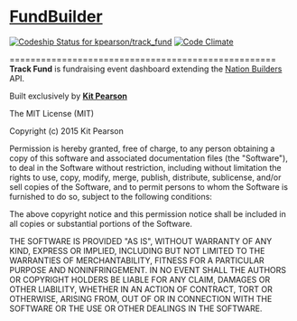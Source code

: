 # [FundBuilder](https://trackfund.herokuapp.com/)

[![Codeship Status for kpearson/track_fund](https://codeship.com/projects/c7336c10-cc00-0132-2099-5ae9633e9031/status?branch=master)](https://codeship.com/projects/75898)
[![Code Climate](https://codeclimate.com/github/kpearson/track_fund/badges/gpa.svg)](https://codeclimate.com/github/kpearson/track_fund)

===================================================
__Track Fund__ is fundraising event dashboard extending the
[Nation Builders](http://nationbuilder.com/) API.

Built exclusively by __[Kit Pearson](https://github.com/kpearson)__

The MIT License (MIT)

Copyright (c) 2015 Kit Pearson

Permission is hereby granted, free of charge, to any person obtaining a copy
of this software and associated documentation files (the "Software"), to deal
in the Software without restriction, including without limitation the rights
to use, copy, modify, merge, publish, distribute, sublicense, and/or sell
copies of the Software, and to permit persons to whom the Software is
furnished to do so, subject to the following conditions:

The above copyright notice and this permission notice shall be included in
all copies or substantial portions of the Software.

THE SOFTWARE IS PROVIDED "AS IS", WITHOUT WARRANTY OF ANY KIND, EXPRESS OR
IMPLIED, INCLUDING BUT NOT LIMITED TO THE WARRANTIES OF MERCHANTABILITY,
FITNESS FOR A PARTICULAR PURPOSE AND NONINFRINGEMENT. IN NO EVENT SHALL THE
AUTHORS OR COPYRIGHT HOLDERS BE LIABLE FOR ANY CLAIM, DAMAGES OR OTHER
LIABILITY, WHETHER IN AN ACTION OF CONTRACT, TORT OR OTHERWISE, ARISING FROM,
OUT OF OR IN CONNECTION WITH THE SOFTWARE OR THE USE OR OTHER DEALINGS IN
THE SOFTWARE.
